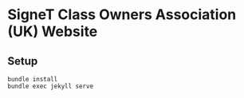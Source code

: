 # SigneT Class Owners Association (UK) Website

## Setup

```
bundle install
bundle exec jekyll serve
```
